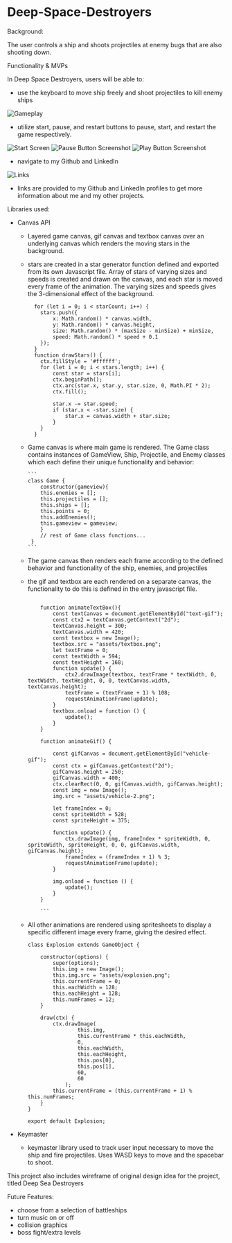 # Deep-Space-Destroyers

Background:

The user controls a ship and shoots projectiles at enemy bugs that are also shooting down.


Functionality & MVPs

In Deep Space Destroyers, users will be able to:

- use the keyboard to move ship freely and shoot projectiles to kill enemy ships

![Gameplay](https://github.com/Vrendu/Deep-Space-Destroyers/assets/93363393/fabb1ce6-2f4d-4034-8249-bf6089cdb5b8)

- utilize start, pause, and restart buttons to pause, start, and restart the game respectively.


![Start Screen](https://github.com/Vrendu/Deep-Space-Destroyers/assets/93363393/0e7c11f4-0690-45b4-8229-b28f53f78f06)
![Pause Button Screenshot](https://github.com/Vrendu/Deep-Space-Destroyers/assets/93363393/ebd053f9-dfdc-430d-b9fa-a422209d19da)
![Play Button Screenshot](https://github.com/Vrendu/Deep-Space-Destroyers/assets/93363393/46c2c57f-f8df-4da9-91ab-0be6dd49fc39)


- navigate to my Github and LinkedIn
  
![Links](https://github.com/Vrendu/Deep-Space-Destroyers/assets/93363393/84d3b815-71bc-48eb-a15b-90657c150670)

  - links are provided to my Github and LinkedIn profiles to get more information about me and my other projects. 




Libraries used:
- Canvas API
  - Layered game canvas, gif canvas and textbox canvas over an underlying canvas which renders the moving stars in the background. 
  - stars are created in a star generator function defined and exported from its own Javascript file. Array of stars of varying sizes and speeds is created and drawn on the canvas, and each star is moved every frame of the animation. The varying sizes and speeds gives the 3-dimensional effect of the background.
  
    ``` 
      for (let i = 0; i < starCount; i++) {
        stars.push({
            x: Math.random() * canvas.width,
            y: Math.random() * canvas.height,
            size: Math.random() * (maxSize - minSize) + minSize,
            speed: Math.random() * speed + 0.1
        });
      }
      function drawStars() {
        ctx.fillStyle = '#ffffff';
        for (let i = 0; i < stars.length; i++) {
            const star = stars[i];
            ctx.beginPath();
            ctx.arc(star.x, star.y, star.size, 0, Math.PI * 2);
            ctx.fill();

            star.x -= star.speed;
            if (star.x < -star.size) {
                star.x = canvas.width + star.size;
            }
        }
      }
    ``` 
  
  - Game canvas is where main game is rendered. The Game class contains instances of GameView, Ship, Projectile, and Enemy classes which each define their unique functionality and behavior: 
  
        ``` 
        class Game {
            constructor(gameview){
            this.enemies = [];
            this.projectiles = [];
            this.ships = [];
            this.points = 0;
            this.addEnemies();   
            this.gameview = gameview;
            }
            // rest of Game class functions... 
         }
        ```
       
  - The game canvas then renders each frame according to the defined behavior and functionality of the ship, enemies, and projectiles
       
  - the gif and textbox are each rendered on a separate canvas, the functionality to do this is defined in the entry javascript file. 
    ```
    
        function animateTextBox(){
            const textCanvas = document.getElementById("text-gif");
            const ctx2 = textCanvas.getContext("2d");
            textCanvas.height = 300;
            textCanvas.width = 420;
            const textbox = new Image();
            textbox.src = "assets/textbox.png";
            let textFrame = 0;
            const textWidth = 594;
            const textHeight = 168;
            function update() {
                ctx2.drawImage(textbox, textFrame * textWidth, 0, textWidth, textHeight, 0, 0, textCanvas.width, textCanvas.height);
                textFrame = (textFrame + 1) % 108;
                requestAnimationFrame(update);
            }
            textbox.onload = function () {
                update();
            }
        }
        
        function animateGif() {
    
            const gifCanvas = document.getElementById("vehicle-gif");
            const ctx = gifCanvas.getContext("2d");
            gifCanvas.height = 250;
            gifCanvas.width = 400;
            ctx.clearRect(0, 0, gifCanvas.width, gifCanvas.height);
            const img = new Image();
            img.src = "assets/vehicle-2.png"; 

            let frameIndex = 0;
            const spriteWidth = 528;
            const spriteHeight = 375;

            function update() {   
                ctx.drawImage(img, frameIndex * spriteWidth, 0, spriteWidth, spriteHeight, 0, 0, gifCanvas.width, gifCanvas.height);
                frameIndex = (frameIndex + 1) % 3; 
                requestAnimationFrame(update);
            }

            img.onload = function () {
                update();
            }
        }
        
        ```
  - All other animations are rendered using spritesheets to display a specific different image every frame, giving the desired effect.  
 
    ``` 
    class Explosion extends GameObject {

        constructor(options) {
            super(options);
            this.img = new Image();
            this.img.src = "assets/explosion.png";
            this.currentFrame = 0;
            this.eachWidth = 128;
            this.eachHeight = 128;
            this.numFrames = 12;
        }
    
        draw(ctx) {
            ctx.drawImage(
                    this.img,
                    this.currentFrame * this.eachWidth,
                    0,
                    this.eachWidth,
                    this.eachHeight,
                    this.pos[0],
                    this.pos[1],
                    60,
                    60
                );
            this.currentFrame = (this.currentFrame + 1) % this.numFrames;
        }
    }
    
    export default Explosion;
    ```



- Keymaster
  - keymaster library used to track user input necessary to move the ship and fire projectiles. Uses WASD keys to move and the spacebar to shoot.    



This project also includes wireframe of original design idea for the project, titled Deep Sea Destroyers

Future Features: 
- choose from a selection of battleships
- turn music on or off
- collision graphics
- boss fight/extra levels
